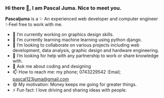 ### Hi there 👋, I am Pascal Juma. Nice to meet you.
**Pascaljuma** is a ✨ An experienced web developer and computer engineer ✨Feel free to work with me.
- 🔭 I’m currently working on graphics design skills.
- 🌱 I’m currently learning machine learning using python django.
- 👯 I’m looking to collaborate on various projects including web development, data analysis, graphic design and hardware engineering.
- 🤔 I’m looking for help with any partnership to work or share knowledge with.
- 💬 Ask me about coding and designing
- 📫 How to reach me: my phone; 0743229542
                      :Email; pascal123juma@gmail.com
- 😄 My motivation: Money keeps me going for greater things.
- ⚡ Fun fact: I love driving and sharing ideas with people.
